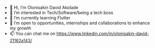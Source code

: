 - 👋 Hi, I’m Olonisakin David Akolade
- 👀 I’m interested in Tech/Software/being a tech boss
- 🌱 I’m currently learning Flutter
- 💞️ I’m open to opportunities, internships and collaborations to enhance my growth
- 📫 You can chat me on https://www.linkedin.com/in/olonisakin-david-21162a143/

<!---
David-Akolade/David-Akolade is a ✨ special ✨ repository because its `README.md` (this file) appears on your GitHub profile.
You can click the Preview link to take a look at your changes.
--->
